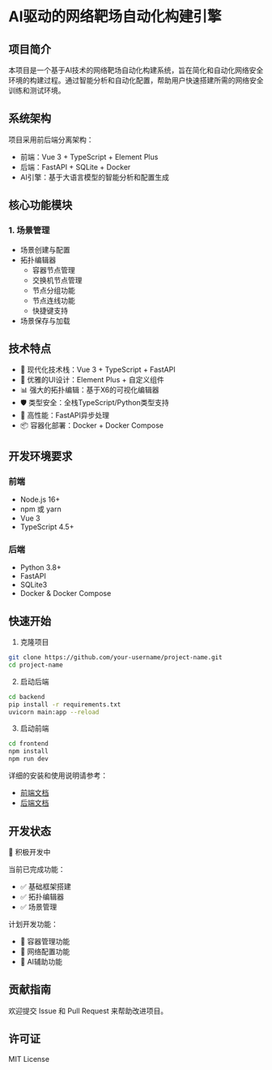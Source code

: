 # AI驱动的网络靶场自动化构建引擎

## 项目简介

本项目是一个基于AI技术的网络靶场自动化构建系统，旨在简化和自动化网络安全环境的构建过程。通过智能分析和自动化配置，帮助用户快速搭建所需的网络安全训练和测试环境。

## 系统架构

项目采用前后端分离架构：
- 前端：Vue 3 + TypeScript + Element Plus
- 后端：FastAPI + SQLite + Docker
- AI引擎：基于大语言模型的智能分析和配置生成

## 核心功能模块

### 1. 场景管理
- 场景创建与配置
- 拓扑编辑器
  - 容器节点管理
  - 交换机节点管理
  - 节点分组功能
  - 节点连线功能
  - 快捷键支持
- 场景保存与加载

## 技术特点

- 🚀 现代化技术栈：Vue 3 + TypeScript + FastAPI
- 🎨 优雅的UI设计：Element Plus + 自定义组件
- 📊 强大的拓扑编辑：基于X6的可视化编辑器
- 🛡️ 类型安全：全栈TypeScript/Python类型支持
- 🎯 高性能：FastAPI异步处理
- 📦 容器化部署：Docker + Docker Compose

## 开发环境要求

### 前端
- Node.js 16+
- npm 或 yarn
- Vue 3
- TypeScript 4.5+

### 后端
- Python 3.8+
- FastAPI
- SQLite3
- Docker & Docker Compose

## 快速开始

1. 克隆项目
```bash
git clone https://github.com/your-username/project-name.git
cd project-name
```

2. 启动后端
```bash
cd backend
pip install -r requirements.txt
uvicorn main:app --reload
```

3. 启动前端
```bash
cd frontend
npm install
npm run dev
```

详细的安装和使用说明请参考：
- [前端文档](frontend/README.md)
- [后端文档](backend/README.md)

## 开发状态

🚧 积极开发中

当前已完成功能：
- ✅ 基础框架搭建
- ✅ 拓扑编辑器
- ✅ 场景管理

计划开发功能：
- 🔄 容器管理功能
- 🔄 网络配置功能
- 🔄 AI辅助功能

## 贡献指南

欢迎提交 Issue 和 Pull Request 来帮助改进项目。

## 许可证

MIT License 
